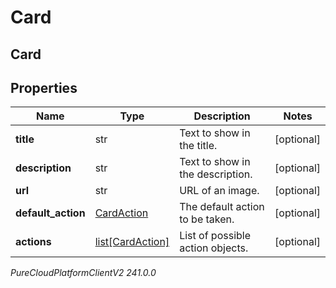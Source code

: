 # Card

## Card

## Properties

|Name | Type | Description | Notes|
|------------ | ------------- | ------------- | -------------|
| **title** | str | Text to show in the title. | [optional] |
| **description** | str | Text to show in the description. | [optional] |
| **url** | str | URL of an image. | [optional] |
| **default_action** | [CardAction](CardAction) | The default action to be taken. | [optional] |
| **actions** | [list[CardAction]](CardAction) | List of possible action objects. | [optional] |



_PureCloudPlatformClientV2 241.0.0_
